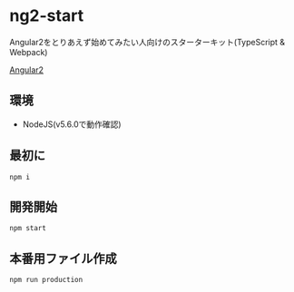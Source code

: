 # ng2-start


Angular2をとりあえず始めてみたい人向けのスターターキット(TypeScript & Webpack)


[Angular2](https://angular.io/)

## 環境

- NodeJS(v5.6.0で動作確認)

## 最初に

```
npm i
```

## 開発開始

```
npm start
```

## 本番用ファイル作成

```
npm run production
```